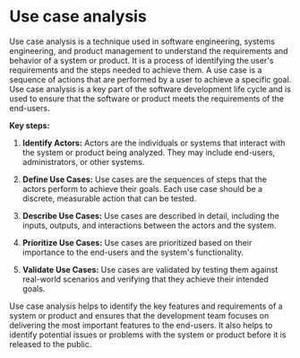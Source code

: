 # Use case analysis

Use case analysis is a technique used in software engineering, systems engineering, and product management to understand the requirements and behavior of a system or product. It is a process of identifying the user's requirements and the steps needed to achieve them. A use case is a sequence of actions that are performed by a user to achieve a specific goal. Use case analysis is a key part of the software development life cycle and is used to ensure that the software or product meets the requirements of the end-users.

**Key steps:**

1. **Identify Actors:** Actors are the individuals or systems that interact with the system or product being analyzed. They may include end-users, administrators, or other systems.

2. **Define Use Cases:** Use cases are the sequences of steps that the actors perform to achieve their goals. Each use case should be a discrete, measurable action that can be tested.

3. **Describe Use Cases:** Use cases are described in detail, including the inputs, outputs, and interactions between the actors and the system.

4. **Prioritize Use Cases:** Use cases are prioritized based on their importance to the end-users and the system's functionality.

5. **Validate Use Cases:** Use cases are validated by testing them against real-world scenarios and verifying that they achieve their intended goals.

Use case analysis helps to identify the key features and requirements of a system or product and ensures that the development team focuses on delivering the most important features to the end-users. It also helps to identify potential issues or problems with the system or product before it is released to the public.
